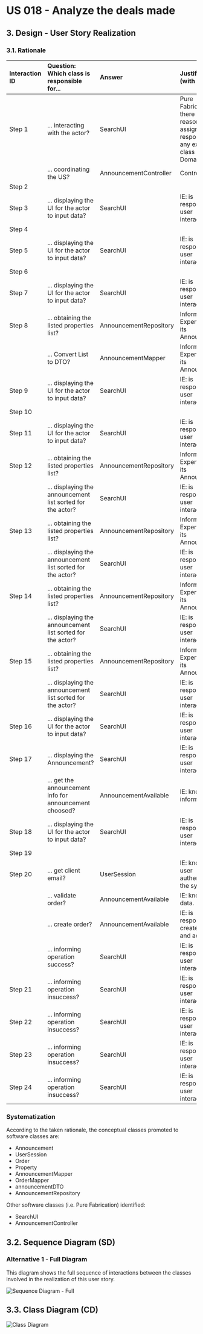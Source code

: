 # US 018 - Analyze the deals made

## 3. Design - User Story Realization 

### 3.1. Rationale

| Interaction ID | Question: Which class is responsible for...                  | Answer                 | Justification (with patterns)                                                                                 |
|:---------------|:-------------------------------------------------------------|:-----------------------|:--------------------------------------------------------------------------------------------------------------|
| Step 1  		     | 	... interacting with the actor?                             | SearchUI               | Pure Fabrication: there is no reason to assign this responsibility to any existing class in the Domain Model. |
| 		             | 	... coordinating the US?                                    | AnnouncementController | Controller                                                                                                    |
| Step 2  		     | 		                                                           |                        |                                                                                                               |
| Step 3  		     | 	... displaying the UI for the actor to input data?          | SearchUI               | IE: is responsible for user interactions.                                                                     |
| Step 4  		     | 	                                                            |                        |                                                                                                               |
| Step 5  	      | ... displaying the UI for the actor to input data?           | SearchUI               | IE: is responsible for user interactions.                                                                     |
| Step 6  		     | 	                                                            |                        |                                                                                                               |
| Step 7		       | ... displaying the UI for the actor to input data?           | SearchUI               | IE: is responsible for user interactions.                                                                     |
| Step 8	 		     | 	... obtaining the listed properties list?                   | AnnouncementRepository | Information Expert: know all its Announcements                                                                |
| 	 		           | 	... Convert List to DTO?                                    | AnnouncementMapper     | Information Expert: know all its Announcements                                                                |
| Step 9	 		     | ... displaying the UI for the actor to input data?           | SearchUI               | IE: is responsible for user interactions.                                                                     |
| Step 10  		    | 	                                                            |                        |                                                                                                               |
| Step 11  		    | 	... displaying the UI for the actor to input data?          | SearchUI               | IE: is responsible for user interactions.                                                                     |
| Step 12  		    | 	... obtaining the listed properties list?                   | AnnouncementRepository | Information Expert: know all its Announcements                                                                |
| 		             | 	 ... displaying the announcement list sorted for the actor? | SearchUI               | IE: is responsible for user interactions.                                                                     |
| Step 13  		    | 	... obtaining the listed properties list?                   | AnnouncementRepository | Information Expert: know all its Announcements                                                                |
| 		             | 	 ... displaying the announcement list sorted for the actor? | SearchUI               | IE: is responsible for user interactions.                                                                     |
| Step 14  		    | 	... obtaining the listed properties list?                   | AnnouncementRepository | Information Expert: know all its Announcements                                                                |
| 		             | 	 ... displaying the announcement list sorted for the actor? | SearchUI               | IE: is responsible for user interactions.                                                                     |
| Step 15  		    | 	... obtaining the listed properties list?                   | AnnouncementRepository | Information Expert: know all its Announcements                                                                |
| 		             | 	 ... displaying the announcement list sorted for the actor? | SearchUI               | IE: is responsible for user interactions.                                                                     |
| Step 16  		    | 	... displaying the UI for the actor to input data?          | SearchUI               | IE: is responsible for user interactions.                                                                     |
| Step 17  		    | 	... displaying the Announcement?                            | SearchUI               | IE: is responsible for user interactions.                                                                     |
| 		             | 	... get the announcement info for announcement choosed?     | AnnouncementAvailable  | IE: knows all its information                                                                                 |
| Step 18  		    | 	... displaying the UI for the actor to input data?          | SearchUI               | IE: is responsible for user interactions.                                                                     |
| Step 19  		    | 	                                                            |                        |                                                                                                               |
| Step 20  		    | 	... get client email?                                       | UserSession            | IE: knows the user authenticated in the system                                                                |
| 		             | 	... validate order?                                         | AnnouncementAvailable  | IE: knows all the data.                                                                                       |
| 		             | 	... create order?                                           | AnnouncementAvailable  | IE: is responsible for create order and add.                                                                  |
| 		             | 	... informing operation success?                            | SearchUI               | IE: is responsible for user interactions.                                                                     |
| Step 21  		    | 	... informing operation insuccess?                          | SearchUI               | IE: is responsible for user interactions.                                                                     |
| Step 22  		    | 	... informing operation insuccess?                          | SearchUI               | IE: is responsible for user interactions.                                                                     |
| Step 23  		    | 	... informing operation insuccess?                          | SearchUI               | IE: is responsible for user interactions.                                                                     |
| Step 24  		    | 	... informing operation insuccess?                          | SearchUI               | IE: is responsible for user interactions.                                                                     |


### Systematization ##

According to the taken rationale, the conceptual classes promoted to software classes are: 

 * Announcement
 * UserSession
 * Order
 * Property
 * AnnouncementMapper
 * OrderMapper
 * announcementDTO
 * AnnouncementRepository

Other software classes (i.e. Pure Fabrication) identified: 

 * SearchUI  
 * AnnouncementController


## 3.2. Sequence Diagram (SD)

### Alternative 1 - Full Diagram

This diagram shows the full sequence of interactions between the classes involved in the realization of this user story.

![Sequence Diagram - Full](svg/Sequence%20Diagram.svg)

## 3.3. Class Diagram (CD)

![Class Diagram](svg/Class%20Diagram.svg)